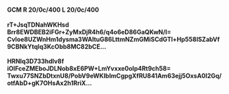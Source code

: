 #### GCM R 20/0c/400 L 20/0c/400
**rT+JsqTDNahWKHsd**<br/>**Brr8EWDBEB2iFGr+ZyMxDjR4h6/q4o6eD86GaQKwN/I=**<br/>**Cvloe8UZWnHm1dysma3WAltuG86LttmNZmGMiSCdGTl+Hp558lSZabVf9CBNkYtqIq3KcObb8MC82bCE...**<br/><br/>
**HRNIq3D733hdlv8f**<br/>**iOIFceZMEboJDLNob8xE6PW+LmYvxxe0olp4Rt9ch58=**<br/>**Twxu77SNZbDtxnU8/PobV9eWKIbImCgpgXfRU841Am63ejj5OxsA0I2Gq/otfAbD+gK7OHsAx2h1RriX...**